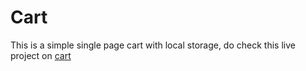 # Cart
This is a simple single page cart with local storage, do check this live project on 
[cart](https://asrar-codes-cart.netlify.app/)
